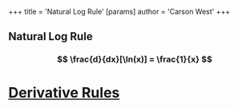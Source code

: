 +++
 title = 'Natural Log Rule'
[params]
	author = 'Carson West'
+++
## Natural Log Rule
###  $$ \frac{d}{dx}[\ln(x)] = \frac{1}{x}  $$  


# [Derivative Rules](./../derivative-rules/)